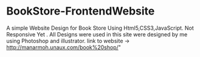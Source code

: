 # BookStore-FrontendWebsite
A simple Website Design for Book Store Using Html5,CSS3,JavaScript. Not Responsive Yet . 
All Designs were used in this site were designed by me using Photoshop and illustrator.
link to website -> http://manarmoh.unaux.com/book%20shop/"
